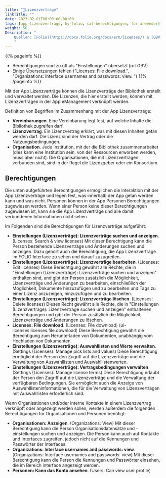 ```yaml
---
title: "📱Lizenzverträge"
linkTitle: ""
date: 2023-02-01T00:00:00-00:00
tags: [app-lizenzverträge, by-folio, cat-berechtigungen, for-anwender]
weight: 50
Description: "
    Quellen: [Folio](https://docs.folio.org/docs/erm/licenses/) & [GBV](https://info.gbv.de/pages/viewpage.action?pageId=839188719)
    "
---
```


{{% pageinfo %}}
-   Berechtigungen sind zu oft als "Einstellungen" übersetzt (rot GBV)
-   Einige Übersetzungen fehlen ("Licenses: File download.", "Organizations: Interface usernames and passwords: view. ")
{{% /pageinfo %}}

Mit der App Lizenzverträge können die Lizenzverträge der Bibliothek erstellt und verwaltet werden. Die Lizenzen, die hier erstellt werden, können mit Lizenzverträgen in der App eManagement verknüpft werden.

Definition von Begriffen im Zusammenhang mit der App Lizenzverträge:

-   **Vereinbarungen**. Eine Vereinbarung legt fest, auf welche Inhalte die Bibliothek zugreifen darf.
-   **Lizenzvertrag**. Ein Lizenzvertrag erklärt, was mit diesen Inhalten getan werden darf. Die Lizenz sind der Vertrag oder die Nutzungsbedingungen.
-   **Organisation**. Jede Institution, mit der die Bibliothek zusammenarbeitet (dies kann eine Institution sein, von der Ressourcen erworben werden, muss aber nicht). Die Organisationen, die mit Lizenzverträgen verbunden sind, sind in der Regel die Lizenzgeber oder ein Konsortium.

## Berechtigungen

Die unten aufgeführten Berechtigungen ermöglichen die Interaktion mit der App Lizenzverträge und legen fest, was innerhalb der App getan werden kann und was nicht. Personen können in der App Personen Berechtigungen zugewiesen werden. Wenn einer Person keine dieser Berechtigungen zugewiesen ist, kann sie die App Lizenzverträge und alle damit verbundenen Informationen nicht sehen.

Im Folgenden sind die Berechtigungen für Lizenzverträge aufgeführt:

-   **Einstellungen (Lizenzverträge): Lizenzverträge suchen und anzeigen**. (Licenses: Search & view licenses)
    Mit dieser Berechtigung kann die Person bestehende Lizenzverträge und Änderungen suchen und anzeigen. Dazu gehört auch die Berechtigung, die App Lizenzverträge im FOLIO Interface zu sehen und darauf zuzugreifen.
-   **Einstellungen (Lizenzverträge): Lizenzverträge bearbeiten**. (Licenses: Edit licenses)
    Diese Berechtigung gewährt alle Rechte, die in "Einstellungen (Lizenzverträge): Lizenzverträge suchen und anzeigen" enthalten sind, und gibt der Person zusätzlich die Möglichkeit, Lizenzverträge und Änderungen zu bearbeiten, einschließlich der Möglichkeit, Dokumente hinzuzufügen und zu bearbeiten und Tags zu einer Lizenz anzuzeigen, hinzuzufügen und zu bearbeiten.
-   **Einstellungen (Lizenzverträge): Lizenzverträge löschen**. (Licenses: Delete licenses)
    Dieses Recht gewährt alle Rechte, die in "Einstellungen (Lizenzverträge): Lizenzverträge suchen und anzeigen" enthaltenen Berechtigungen und gibt der Person zusätzlich die Möglichkeit, Lizenzverträge und Änderungen zu löschen.
-   **Licenses: File download**. (Licenses: File download)
    (ui-licenses.licenses.file.download) Diese Berechtigung gewährt die Berechtigung zum Herunterladen von Dokumenten, unabhängig vom Hochladen von Dokumenten.
-   **Einstellungen (Lizenzverträge): Auswahllisten und Werte verwalten**. (Settings (Licenses): Manage pick lists and values)
    Diese Berechtigung ermöglicht der Person den Zugriff auf die Lizenzverträge und die Verwaltung von Auswahllisten und Auswahllistenwerten.
-   **Einstellungen (Lizenzverträge): Vertragsbedingungen verwalten**. (Settings (Licenses): Manage license terms)
    Diese Berechtigung erlaubt der Person den Zugriff auf die Lizenzverträge und die Verwaltung der verfügbaren Bedingungen. Sie ermöglicht auch die Anzeige von Auswahllisteninformationen, die für die Verwaltung von Lizenzverträgen mit Auswahllisten erforderlich sind.

Wenn Organisationen und/oder interne Kontakte in einem Lizenzvertrag verknüpft oder angezeigt werden sollen, werden außerdem die folgenden Berechtigungen für Organisationen und Personen benötigt:

-   **Organisationen: Anzeigen**. (Organizations: View)
    Mit dieser Berechtigung kann die Person Organisationsdatensätze und -einstellungen suchen und anzeigen. Die Person kann auch auf Kontakte und Interfaces zugreifen, jedoch nicht auf die Kennungen und Passwörter der Interfaces.
-   **Organizations: Interface usernames and passwords: view**.  (Organizations: Interface usernames and passwords: view)
    Mit dieser Berechtigung kann die Person die Kennungen und Passwörter einsehen, die im Bereich Interface angezeigt werden.
-   **Personen: Kann das Konto ansehen**. (Users: Can view user profile)

